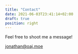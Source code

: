 ```yaml
---
title: "Contact"
date: 2021-06-03T23:41:14+02:00
draft: true
position: right
---
```


Feel free to shoot me a message!

jonathan@oaj.moe